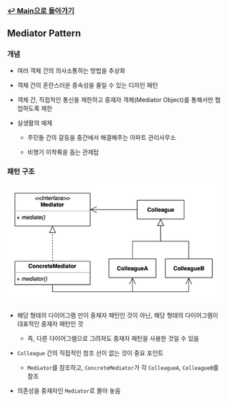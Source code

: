 ### [↩︎ Main으로 돌아가기](../../README.md)

## Mediator Pattern

### 개념

- 여러 객체 간의 의사소통하는 방법을 추상화

- 객체 간의 혼란스러운 종속성을 줄일 수 있는 디자인 패턴

- 객체 간, 직접적인 통신을 제한하고 중재자 객체(Mediator Object)를 통해서만 협업하도록 제한

- 실생활의 예제

  - 주민들 간의 갈등을 중간에서 해결해주는 아파트 관리사무소

  - 비행기 이착륙을 돕는 관제탑

### 패턴 구조

<div align="center">
  <img src="../../image/mediator.png">
</div>

- 해당 형태의 다이어그램 만이 중재자 패턴인 것이 아닌, 해당 형태의 다이어그램이 대표적인 중재자 패턴인 것

  - 즉, 다른 다이어그램으로 그려져도 중재자 패턴을 사용한 것일 수 있음

- `Colleague` 간의 직접적인 참조 선이 없는 것이 중요 포인트

  - `Mediator`를 참조하고, `ConcreteMediator`가 각 `ColleagueA`, `ColleagueB`를 참조

- 의존성을 중재자인 `Mediator`로 몰아 놓음
